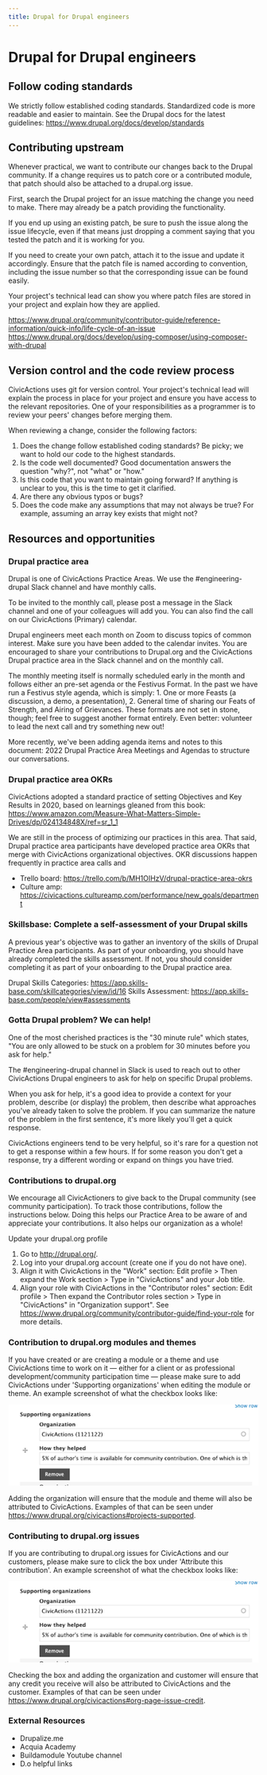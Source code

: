 ```yaml
---
title: Drupal for Drupal engineers
---
```


# Drupal for Drupal engineers

## Follow coding standards

We strictly follow established coding standards. Standardized code is more readable and easier to maintain. See the Drupal docs for the latest guidelines: https://www.drupal.org/docs/develop/standards

## Contributing upstream

Whenever practical, we want to contribute our changes back to the Drupal community. If a change requires us to patch core or a contributed module, that patch should also be attached to a drupal.org issue.

First, search the Drupal project for an issue matching the change you need to make. There may already be a patch providing the functionality.

If you end up using an existing patch, be sure to push the issue along the issue lifecycle, even if that means just dropping a comment saying that you tested the patch and it is working for you.

If you need to create your own patch, attach it to the issue and update it accordingly. Ensure that the patch file is named according to convention, including the issue number so that the corresponding issue can be found easily.

Your project's technical lead can show you where patch files are stored in your project and explain how they are applied.

https://www.drupal.org/community/contributor-guide/reference-information/quick-info/life-cycle-of-an-issue
https://www.drupal.org/docs/develop/using-composer/using-composer-with-drupal

## Version control and the code review process

CivicActions uses git for version control. Your project's technical lead will explain the process in place for your project and ensure you have access to the relevant repositories. One of your responsibilities as a programmer is to review your peers' changes before merging them.

When reviewing a change, consider the following factors:

1. Does the change follow established coding standards? Be picky; we want to hold our code to the highest standards.
2. Is the code well documented? Good documentation answers the question "why?", not "what" or "how."
3. Is this code that you want to maintain going forward? If anything is unclear to you, this is the time to get it clarified.
4. Are there any obvious typos or bugs?
5. Does the code make any assumptions that may not always be true? For example, assuming an array key exists that might not?

## Resources and opportunities

### Drupal practice area

Drupal is one of CivicActions Practice Areas. We use the #engineering-drupal Slack channel and have monthly calls.

To be invited to the monthly call, please post a message in the Slack channel and one of your colleagues will add you. You can also find the call on our CivicActions (Primary) calendar.

Drupal engineers meet each month on Zoom to discuss topics of common interest. Make sure you have been added to the calendar invites. You are encouraged to share your contributions to Drupal.org and the CivicActions Drupal practice area in the Slack channel and on the monthly call.

The monthly meeting itself is normally scheduled early in the month and follows either an pre-set agenda or the Festivus Format. In the past we have run a Festivus style agenda, which is simply: 1. One or more Feasts (a discussion, a demo, a presentation), 2. General time of sharing our Feats of Strength, and Airing of Grievances. These formats are not set in stone, though; feel free to suggest another format entirely. Even better: volunteer to lead the next call and try something new out!

More recently, we've been adding agenda items and notes to this document: 2022 Drupal Practice Area Meetings and Agendas to structure our conversations.

### Drupal practice area OKRs

CivicActions adopted a standard practice of setting Objectives and Key Results in 2020, based on learnings gleaned from this book: https://www.amazon.com/Measure-What-Matters-Simple-Drives/dp/024134848X/ref=sr_1_1

We are still in the process of optimizing our practices in this area. That said, Drupal practice area participants have developed practice area OKRs that merge with CivicActions organizational objectives. OKR discussions happen frequently in practice area calls and

-   Trello board: https://trello.com/b/MH1OIHzV/drupal-practice-area-okrs
-   Culture amp: https://civicactions.cultureamp.com/performance/new_goals/department

### Skillsbase: Complete a self-assessment of your Drupal skills

A previous year's objective was to gather an inventory of the skills of Drupal Practice Area participants. As part of your onboarding, you should have already completed the skills assessment. If not, you should consider completing it as part of your onboarding to the Drupal practice area.

Drupal Skills Categories: https://app.skills-base.com/skillcategories/view/id/16
Skills Assessment: https://app.skills-base.com/people/view#assessments

### Gotta Drupal problem? We can help!

One of the most cherished practices is the "30 minute rule" which states, "You are only allowed to be stuck on a problem for 30 minutes before you ask for help."

The #engineering-drupal channel in Slack is used to reach out to other CivicActions Drupal engineers to ask for help on specific Drupal problems.

When you ask for help, it's a good idea to provide a context for your problem, describe (or display) the problem, then describe what approaches you've already taken to solve the problem. If you can summarize the nature of the problem in the first sentence, it's more likely you'll get a quick response.

CivicActions engineers tend to be very helpful, so it's rare for a question not to get a response within a few hours. If for some reason you don't get a response, try a different wording or expand on things you have tried.

### Contributions to drupal.org

We encourage all CivicActioners to give back to the Drupal community (see community participation). To track those contributions, follow the instructions below. Doing this helps our Practice Area to be aware of and appreciate your contributions. It also helps our organization as a whole!

Update your drupal.org profile

1. Go to http://drupal.org/.
2. Log into your drupal.org account (create one if you do not have one).
3. Align it with CivicActions in the "Work" section: Edit profile > Then expand the Work section > Type in "CivicActions" and your Job title.
4. Align your role with CivicActions in the "Contributor roles" section: Edit profile > Then expand the Contributor roles section > Type in "CivicActions" in "Organization support". See https://www.drupal.org/community/contributor-guide/find-your-role for more details.

### Contribution to drupal.org modules and themes

If you have created or are creating a module or a theme and use CivicActions time to work on it — either for a client or as professional development/community participation time — please make sure to add CivicActions under 'Supporting organizations' when editing the module or theme. An example screenshot of what the checkbox looks like:

![supporting organizations](/assets/images/drupal-pa/do-supporting-organizations.png)

Adding the organization will ensure that the module and theme will also be attributed to CivicActions. Examples of that can be seen under https://www.drupal.org/civicactions#projects-supported.

### Contributing to drupal.org issues

If you are contributing to drupal.org issues for CivicActions and our customers, please make sure to click the box under 'Attribute this contribution'. An example screenshot of what the checkbox looks like:

![attribute organization](/assets/images/drupal-pa/do-attribute-contribution.png)

Checking the box and adding the organization and customer will ensure that any credit you receive will also be attributed to CivicActions and the customer. Examples of that can be seen under https://www.drupal.org/civicactions#org-page-issue-credit.

### External Resources

-   Drupalize.me
-   Acquia Academy
-   Buildamodule Youtube channel
-   D.o helpful links
